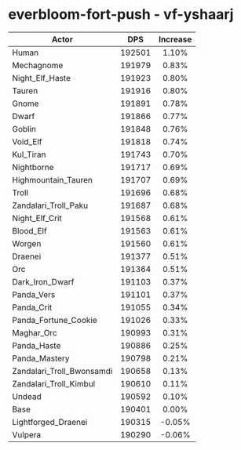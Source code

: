 # everbloom-fort-push - vf-yshaarj
| Actor | DPS | Increase |
|---|:---:|:---:|
|Human|192501|1.10%|
|Mechagnome|191979|0.83%|
|Night_Elf_Haste|191923|0.80%|
|Tauren|191916|0.80%|
|Gnome|191891|0.78%|
|Dwarf|191866|0.77%|
|Goblin|191848|0.76%|
|Void_Elf|191818|0.74%|
|Kul_Tiran|191743|0.70%|
|Nightborne|191717|0.69%|
|Highmountain_Tauren|191707|0.69%|
|Troll|191696|0.68%|
|Zandalari_Troll_Paku|191687|0.68%|
|Night_Elf_Crit|191568|0.61%|
|Blood_Elf|191563|0.61%|
|Worgen|191560|0.61%|
|Draenei|191377|0.51%|
|Orc|191364|0.51%|
|Dark_Iron_Dwarf|191103|0.37%|
|Panda_Vers|191101|0.37%|
|Panda_Crit|191055|0.34%|
|Panda_Fortune_Cookie|191026|0.33%|
|Maghar_Orc|190993|0.31%|
|Panda_Haste|190886|0.25%|
|Panda_Mastery|190798|0.21%|
|Zandalari_Troll_Bwonsamdi|190658|0.13%|
|Zandalari_Troll_Kimbul|190610|0.11%|
|Undead|190592|0.10%|
|Base|190401|0.00%|
|Lightforged_Draenei|190315|-0.05%|
|Vulpera|190290|-0.06%|
